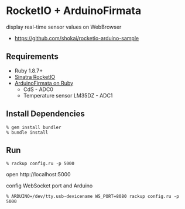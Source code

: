 RocketIO + ArduinoFirmata
=========================
display real-time sensor values on WebBrowser

* https://github.com/shokai/rocketio-arduino-sample


Requirements
------------
* Ruby 1.8.7+
* [Sinatra RocketIO](https://github.com/shokai/sinatra-rocketio)
* [ArduinoFirmata on Ruby](https://github.com/shokai/arduino_firmata)
  * CdS - ADC0
  * Temperature sensor LM35DZ - ADC1


Install Dependencies
--------------------

    % gem install bundler
    % bundle install


Run
---

    % rackup config.ru -p 5000

open http://localhost:5000


config WebSocket port and Arduino

    % ARDUINO=/dev/tty.usb-devicename WS_PORT=8080 rackup config.ru -p 5000
